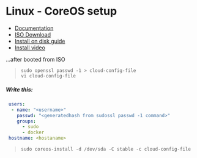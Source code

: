 # Linux - CoreOS setup

- [Documentation](https://coreos.com/os/docs/latest/)
- [ISO Download](https://coreos.com/os/docs/latest/booting-with-iso.html)
- [Install on disk guide](https://coreos.com/os/docs/latest/installing-to-disk.html)
- [Install video](https://www.youtube.com/watch?v=_I7ErvhwYeY)


...after booted from ISO

>`sudo openssl passwd -1 > cloud-config-file`  
>`vi cloud-config-file`  

##### Write this:
```yaml
 users:
  - name: "<username>"
    passwd: "<generatedhash from sudossl passwd -1 command>"
    groups:
      - sudo
      - docker
 hostname: <hostaname>
```
>`sudo coreos-install -d /dev/sda -C stable -c cloud-config-file` 


